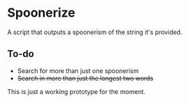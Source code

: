 Spoonerize
==========

A script that outputs a spoonerism of the string it's provided.

To-do
------

* Search for more than just one spoonerism
* <del>Search in more than just the longest two words</del>

This is just a working prototype for the moment.
